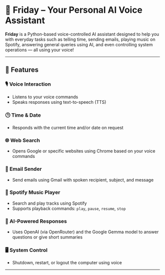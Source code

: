 # 🤖 Friday – Your Personal AI Voice Assistant

**Friday** is a Python-based voice-controlled AI assistant designed to help you with everyday tasks such as telling time, sending emails, playing music on Spotify, answering general queries using AI, and even controlling system operations — all using your voice!

---

## 🧠 Features

### 🎙️ Voice Interaction
- Listens to your voice commands
- Speaks responses using text-to-speech (TTS)

### 🕒 Time & Date
- Responds with the current time and/or date on request

### 🌐 Web Search
- Opens Google or specific websites using Chrome based on your voice commands

### 📧 Email Sender
- Send emails using Gmail with spoken recipient, subject, and message

### 🎵 Spotify Music Player
- Search and play tracks using Spotify
- Supports playback commands: `play`, `pause`, `resume`, `stop`

### 💬 AI-Powered Responses
- Uses OpenAI (via OpenRouter) and the Google Gemma model to answer questions or give short summaries

### 🖥️ System Control
- Shutdown, restart, or logout the computer using voice

---
